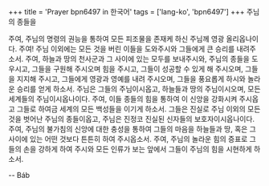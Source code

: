+++
title = 'Prayer bpn6497 in 한국어'
tags = ['lang-ko', 'bpn6497']
+++
주님의 종들을

주여, 주님의 명령의 권능을 통하여 모든 피조물을 존재케 하신 주님께 영광 올리옵나이다.
주여! 주님 이외에는 모든 것을 버린 이들을 도와주시와 그들에게 큰 승리를 내려주소서. 주여, 하늘과 땅의 천사군과 그 사이에 있는 모두를 보내주시와, 주님의 종들을 도우시고, 그들을 구원해 주시오며 힘을 주시고, 그들이 성공할 수 있게 해 주시오며, 그들을 지지해 주시고, 그들에게 영광과 영예를 내려 주시오며, 그들을 풍요롭게 하시와 놀라운 승리를 얻게 하소서.
주님은 그들의 주님이시옵고, 하늘들과 땅의 주님이시오며, 모든 세계들의 주님이시옵나이다. 주여, 이들 종들의 힘을 통하여 이 신앙을 강화시켜 주시옵고 그들로 하여금 세계의 모든 백성들을 이기게 하소서. 그들은 진실로 주님 이외의 모든 것을 벗어난 주님의 종들이옵고, 주님은 진정코 진실된 신자들의 보호자이시옵나이다.
주여, 주님의 불가침의 신앙에 대한 충성을 통하여 그들의 마음을 하늘들과 땅, 혹은 그 사이에 있는 어떤 것보다 튼튼히 하여 주시옵소서. 주여, 주님의 놀라운 힘의 증표로 그들의 손을 강하게 하여 주시와 모든 인류가 보는 앞에서 그들이 주님의 힘을 시현하게 하소서.

-- Báb

